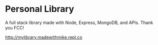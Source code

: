 # Personal Library

A full stack library made with Node, Express, MongoDB, and APIs. Thank you FCC!

http://mylibrary.madewithmike.repl.co
